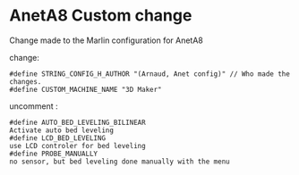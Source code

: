 # AnetA8 Custom change

Change made to the Marlin configuration for AnetA8 

change: 

```
#define STRING_CONFIG_H_AUTHOR "(Arnaud, Anet config)" // Who made the changes.
#define CUSTOM_MACHINE_NAME "3D Maker"
```

uncomment : 
```
#define AUTO_BED_LEVELING_BILINEAR
Activate auto bed leveling
#define LCD_BED_LEVELING
use LCD controler for bed leveling
#define PROBE_MANUALLY
no sensor, but bed leveling done manually with the menu
```
